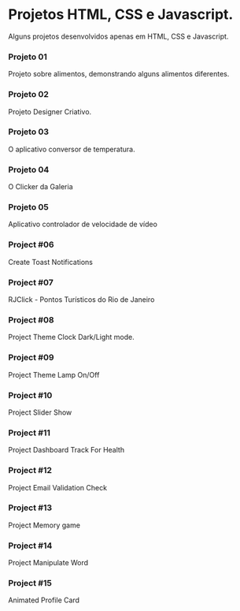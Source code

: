 # Projetos HTML, CSS e Javascript.
Alguns projetos desenvolvidos apenas em HTML, CSS e Javascript.

### Projeto 01
Projeto sobre alimentos, demonstrando alguns alimentos diferentes.

### Projeto 02
Projeto Designer Criativo.

### Projeto 03
O aplicativo conversor de temperatura.

### Projeto 04
O Clicker da Galeria

### Projeto 05
Aplicativo controlador de velocidade de vídeo

### Project #06 
Create Toast Notifications

### Project #07 
RJClick - Pontos Turísticos do Rio de Janeiro

### Project #08 
Project Theme Clock Dark/Light mode.

### Project #09 
Project Theme Lamp On/Off  

### Project #10 
Project Slider Show 

### Project #11
Project Dashboard Track For Health 

### Project #12
Project Email Validation Check

### Project #13
Project Memory game

### Project #14
Project Manipulate Word

### Project #15
Animated Profile Card